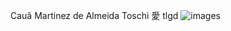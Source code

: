 Cauã Martinez de Almeida Toschi 愛 tlgd
![images](https://github.com/user-attachments/assets/295bc3ba-b0ff-422f-b2ae-cfcc6c4fc134)
